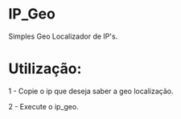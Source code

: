 # IP_Geo
Simples Geo Localizador de IP's.

# Utilização:
<p>1 - Copie o ip que deseja saber a geo localização.</p>
<p>2 - Execute o ip_geo.</p>
